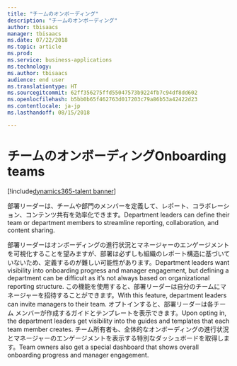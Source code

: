 ```yaml
---
title: "チームのオンボーディング"
description: "チームのオンボーディング"
author: tbisaacs
manager: tbisaacs
ms.date: 07/22/2018
ms.topic: article
ms.prod: 
ms.service: business-applications
ms.technology: 
ms.author: tbisaacs
audience: end user
ms.translationtype: HT
ms.sourcegitcommit: 62ff356275ffd55047573b9224fb7c94df8dd602
ms.openlocfilehash: b5bb0b65f462763d017203c79a86b53a42422d23
ms.contentlocale: ja-jp
ms.lasthandoff: 08/15/2018

---
```

#  <a name="onboarding-teams"></a><span data-ttu-id="12a54-103">チームのオンボーディング</span><span class="sxs-lookup"><span data-stu-id="12a54-103">Onboarding teams</span></span>

[!include[dynamics365-talent banner](../../includes/dynamics365-talent.md)]



<span data-ttu-id="12a54-104">部署リーダーは、チームや部門のメンバーを定義して、レポート、コラボレーション、コンテンツ共有を効率化できます。</span><span class="sxs-lookup"><span data-stu-id="12a54-104">Department leaders can define their team or department members to streamline reporting, collaboration, and content sharing.</span></span>

<span data-ttu-id="12a54-105">部署リーダーはオンボーディングの進行状況とマネージャーのエンゲージメントを可視化することを望みますが、部署は必ずしも組織のレポート構造に基づいていないため、定義するのが難しい可能性があります。</span><span class="sxs-lookup"><span data-stu-id="12a54-105">Department leaders want visibility into onboarding progress and manager engagement, but defining a department can be difficult as it’s not always based on organizational reporting structure.</span></span> <span data-ttu-id="12a54-106">この機能を使用すると、部署リーダーは自分のチームにマネージャーを招待することができます。</span><span class="sxs-lookup"><span data-stu-id="12a54-106">With this feature, department leaders can invite managers to their team.</span></span> <span data-ttu-id="12a54-107">オプトインすると、部署リーダーは各チーム メンバーが作成するガイドとテンプレートを表示できます。</span><span class="sxs-lookup"><span data-stu-id="12a54-107">Upon opting in, the department leaders get visibility into the guides and templates that each team member creates.</span></span> <span data-ttu-id="12a54-108">チーム所有者も、全体的なオンボーディングの進行状況とマネージャーのエンゲージメントを表示する特別なダッシュボードを取得します。</span><span class="sxs-lookup"><span data-stu-id="12a54-108">Team owners also get a special dashboard that shows overall onboarding progress and manager engagement.</span></span> 

<!--
## Who uses this feature
Department leaders and managers of managers.
## License required
Talent license 
## Development status
In development
## Target timeframe
Public Preview: August
-->

